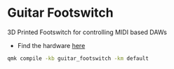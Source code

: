 # Guitar Footswitch

3D Printed Footswitch for controlling MIDI based DAWs

- Find the hardware [here](https://github.com/Signynt/qmk_firmware/tree/dev_branch/keyboards/guitar_footswitch)

```bash
qmk compile -kb guitar_footswitch -km default
```
